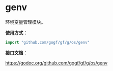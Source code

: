 
# genv

环境变量管理模块。

**使用方式**：
```go
import "github.com/gogf/gf/g/os/genv"
```

**接口文档**：

https://godoc.org/github.com/gogf/gf/g/os/genv



